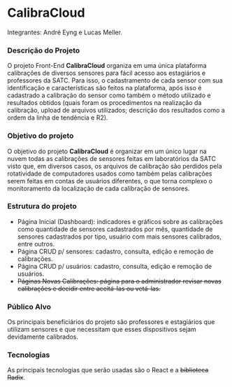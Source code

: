# CalibraCloud  

Integrantes: André Eyng e Lucas Meller.

### Descrição do Projeto 
O projeto Front-End **CalibraCloud** organiza em uma única plataforma calibrações de diversos sensores para fácil acesso aos estagiários e professores da SATC. Para isso, o cadastramento de cada sensor com sua identificação e características são feitos na plataforma, após isso é cadastrado a calibração do sensor como também o método utilizado e resultados obtidos (quais foram os procedimentos na realização da calibração, upload de arquivos utilizados; descrição dos resultados como a ordem da linha de tendência e R2).

### Objetivo do projeto 
O objetivo do projeto **CalibraCloud** é organizar em um único lugar na nuvem todas as calibrações de sensores feitas em laboratórios da SATC visto que, em diversos casos, os arquivos de calibração são perdidos pela rotatividade de computadores usados como também pelas calibrações serem feitas em contas de usuários diferentes, o que torna complexo o monitoramento da localização de cada calibração de sensores.

### Estrutura do projeto
<ul>
  <li>Página Inicial (Dashboard): indicadores e gráficos sobre as calibrações como quantidade de sensores cadastrados por mês, quantidade de sensores cadastrados por tipo, usuário com mais sensores calibrados, entre outros.</li>
  <li>Página CRUD p/ sensores: cadastro, consulta, edição e remoção de calibrações.</li>
  <li>Página CRUD p/ usuários: cadastro, consulta, edição e remoção de usuários.</li>
  <li><s>Páginas Novas Calibrações: página para o administrador revisar novas calibrações e decidir entre aceitá-las ou vetá-las.</s></li>
</ul>

### Público Alvo 
Os principais beneficiários do projeto são professores e estagiários que utilizam sensores e que necessitam que esses dispositivos sejam devidamente calibrados.

### Tecnologias
As principais tecnologias que serão usadas são o React e a <s>biblioteca Radix</s>.
